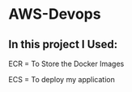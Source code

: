 # AWS-Devops

## In this project I Used:

ECR = To Store the Docker Images

ECS = To deploy my application 

